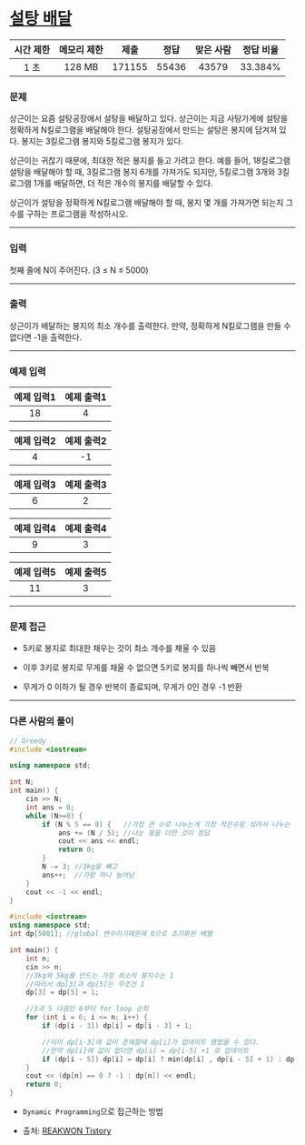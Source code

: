 # [설탕 배달](https://www.acmicpc.net/problem/2839)

<div align = center>

| 시간 제한 | 메모리 제한 |  제출  | 정답  | 맞은 사람 | 정답 비율 |
| :-------: | :---------: | :----: | :---: | :-------: | :-------: |
|   1 초    |   128 MB    | 171155 | 55436 |   43579   |  33.384%  |

</div>

### 문제

상근이는 요즘 설탕공장에서 설탕을 배달하고 있다. 상근이는 지금 사탕가게에 설탕을 정확하게 N킬로그램을 배달해야 한다. 설탕공장에서 만드는 설탕은 봉지에 담겨져 있다. 봉지는 3킬로그램 봉지와 5킬로그램 봉지가 있다.

상근이는 귀찮기 때문에, 최대한 적은 봉지를 들고 가려고 한다. 예를 들어, 18킬로그램 설탕을 배달해야 할 때, 3킬로그램 봉지 6개를 가져가도 되지만, 5킬로그램 3개와 3킬로그램 1개를 배달하면, 더 적은 개수의 봉지를 배달할 수 있다.

상근이가 설탕을 정확하게 N킬로그램 배달해야 할 때, 봉지 몇 개를 가져가면 되는지 그 수를 구하는 프로그램을 작성하시오.

---

### 입력

첫째 줄에 N이 주어진다. (3 ≤ N ≤ 5000)

---

### 출력

상근이가 배달하는 봉지의 최소 개수를 출력한다. 만약, 정확하게 N킬로그램을 만들 수 없다면 -1을 출력한다.

---

### 예제 입력

| 예제 입력1 | 예제 출력1 |
| :--------: | :--------: |
|     18     |     4      |

| 예제 입력2 | 예제 출력2 |
| :--------: | :--------: |
|     4      |     -1     |

| 예제 입력3 | 예제 출력3 |
| :--------: | :--------: |
|     6      |     2      |

| 예제 입력4 | 예제 출력4 |
| :--------: | :--------: |
|     9      |     3      |

| 예제 입력5 | 예제 출력5 |
| :--------: | :--------: |
|     11     |     3      |

---

### 문제 접근

  - 5키로 봉지로 최대한 채우는 것이 최소 개수를 채울 수 있음

  - 이후 3키로 봉지로 무게를 채울 수 없으면 5키로 봉지를 하나씩 빼면서 반복

  - 무게가 0 이하가 될 경우 반복이 종료되며, 무게가 0인 경우 -1 반환

---

### 다른 사람의 풀이

```cpp
// Greedy
#include <iostream>

using namespace std;

int N;
int main() {
	cin >> N;
	int ans = 0;
	while (N>=0) {
		if (N % 5 == 0) {	//가장 큰 수로 나누는게 가장 작은수랑 섞어서 나누는 것보다 유리
			ans += (N / 5);	//나눈 몫을 더한 것이 정답
			cout << ans << endl;
			return 0;
		}
		N -= 3;	//3kg을 빼고 
		ans++;	//가방 하나 늘어남
	}
	cout << -1 << endl;
}
```

```cpp
#include <iostream>
using namespace std;
int dp[5001]; //global 변수이기때문에 0으로 초기화된 배열

int main() {
	int n;
	cin >> n;
	//3kg와 5kg를 만드는 가장 최소의 봉지수는 1
	//따라서 dp[3]과 dp[5]는 무조건 1
	dp[3] = dp[5] = 1;	

	//3과 5 다음인 6부터 for loop 순회
	for (int i = 6; i <= n; i++) {
		if (dp[i - 3]) dp[i] = dp[i - 3] + 1;

		//이미 dp[i-3]에 값이 존재할때 dp[i]가 업데이트 됐었을 수 있다.
		//만약 dp[i]에 값이 없다면 dp[i] = dp[i-5] +1 로 업데이트
		if (dp[i - 5]) dp[i] = dp[i] ? min(dp[i] , dp[i - 5] + 1) : dp[i - 5] + 1;
	}
	cout << (dp[n] == 0 ? -1 : dp[n]) << endl;
	return 0;
}
```

  - `Dynamic Programming`으로 접근하는 방법

  - 출처: [REAKWON Tistory](https://reakwon.tistory.com/126)